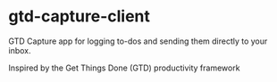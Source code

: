 # gtd-capture-client

GTD Capture app for logging to-dos and sending them directly to your inbox.

Inspired by the Get Things Done (GTD) productivity framework
